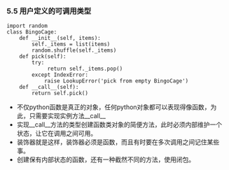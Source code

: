 ### 5.5 用户定义的可调用类型```import randomclass BingoCage:    def __init__(self, items):        self._items = list(items)         random.shuffle(self._items)     def pick(self):         try:             return self._items.pop()        except IndexError:            raise LookupError('pick from empty BingoCage')     def __call__(self):         return self.pick()```* 不仅python函数是真正的对象，任何python对象都可以表现得像函数，为此，只需要实现实例方法__call__* 实现__call__方法的类型创建函数类对象的简便方法，此时必须内部维护一个状态，让它在调用之间可用。* 装饰器就是这样，装饰器必须是函数，而且有时要在多次调用之间记住某些事。* 创建保有内部状态的函数，还有一种截然不同的方法，使用闭包。